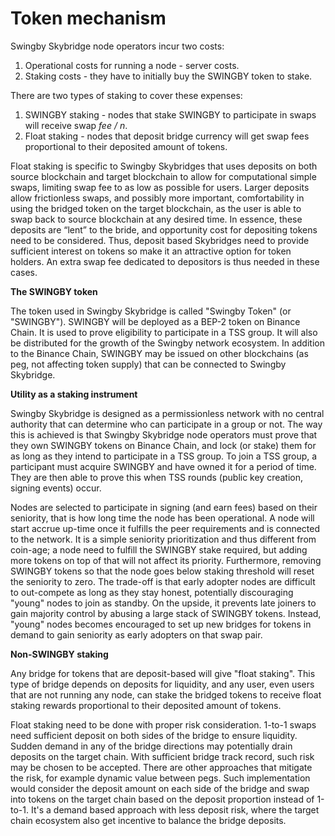 # Token mechanism

Swingby Skybridge node operators incur two costs: 

1. Operational costs for running a node - server costs.
2. Staking costs - they have to initially buy the SWINGBY token to stake. 

There are two types of staking to cover these expenses:

1. SWINGBY staking - nodes that stake SWINGBY to participate in swaps will receive swap _fee / n_. 
2. Float staking - nodes that deposit bridge currency will get swap fees proportional to their deposited amount of tokens. 

Float staking is specific to Swingby Skybridges that uses deposits on both source blockchain and target blockchain to allow for computational simple swaps, limiting swap fee to as low as possible for users. Larger deposits allow frictionless swaps, and possibly more important, comfortability in using the bridged token on the target blockchain, as the user is able to swap back to source blockchain at any desired time. In essence, these deposits are “lent” to the bride, and opportunity cost for depositing tokens need to be considered. Thus, deposit based Skybridges need to provide sufficient interest on tokens so make it an attractive option for token holders. An extra swap fee dedicated to depositors is thus needed in these cases.

**The SWINGBY token**

The token used in Swingby Skybridge is called "Swingby Token" \(or "SWINGBY"\). SWINGBY will be deployed as a BEP-2 token on Binance Chain. It is used to prove eligibility to participate in a TSS group. It will also be distributed for the growth of the Swingby network ecosystem. In addition to the Binance Chain, SWINGBY may be issued on other blockchains \(as peg, not affecting token supply\) that can be connected to Swingby Skybridge.

**Utility as a staking instrument** 

Swingby Skybridge is designed as a permissionless network with no central authority that can determine who can participate in a group or not. The way this is achieved is that Swingby Skybridge node operators must prove that they own SWINGBY tokens on Binance Chain, and lock \(or stake\) them for as long as they intend to participate in a TSS group. To join a TSS group, a participant must acquire SWINGBY and have owned it for a period of time. They are then able to prove this when TSS rounds \(public key creation, signing events\) occur.

Nodes are selected to participate in signing \(and earn fees\) based on their seniority, that is how long time the node has been operational. A node will start accrue up-time once it fulfills the peer requirements and is connected to the network. It is a simple seniority prioritization and thus different from coin-age; a node need to fulfill the SWINGBY stake required, but adding more tokens on top of that will not affect its priority. Furthermore, removing SWINGBY tokens so that the node goes below staking threshold will reset the seniority to zero. The trade-off is that early adopter nodes are difficult to out-compete as long as they stay honest, potentially discouraging "young" nodes to join as standby. On the upside, it prevents late joiners to gain majority control by abusing a large stack of SWINGBY tokens. Instead, "young" nodes becomes encouraged to set up new bridges for tokens in demand to gain seniority as early adopters on that swap pair.

**Non-SWINGBY staking**

Any bridge for tokens that are deposit-based will give "float staking". This type of bridge depends on deposits for liquidity, and any user, even users that are not running any node, can stake the bridged tokens to receive float staking rewards proportional to their deposited amount of tokens.

Float staking need to be done with proper risk consideration. 1-to-1 swaps need sufficient deposit on both sides of the bridge to ensure liquidity. Sudden demand in any of the bridge directions may potentially drain deposits on the target chain. With sufficient bridge track record, such risk may be chosen to be accepted. There are other approaches that mitigate the risk, for example dynamic value between pegs. Such implementation would consider the deposit amount on each side of the bridge and swap into tokens on the target chain based on the deposit proportion instead of 1-to-1. It's a demand based approach with less deposit risk, where the target chain ecosystem also get incentive to balance the bridge deposits.

